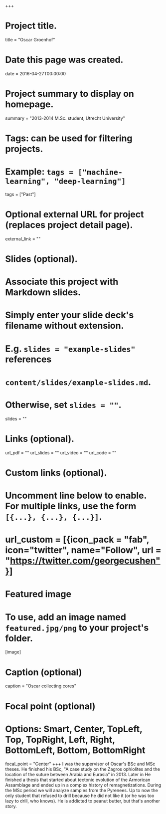 +++
# Project title.
title = "Oscar Groenhof"

# Date this page was created.
date = 2016-04-27T00:00:00

# Project summary to display on homepage.
summary = "2013-2014 M.Sc. student, Utrecht University"

# Tags: can be used for filtering projects.
# Example: `tags = ["machine-learning", "deep-learning"]`
tags = ["Past"]

# Optional external URL for project (replaces project detail page).
external_link = ""

# Slides (optional).
#   Associate this project with Markdown slides.
#   Simply enter your slide deck's filename without extension.
#   E.g. `slides = "example-slides"` references 
#   `content/slides/example-slides.md`.
#   Otherwise, set `slides = ""`.
slides = ""

# Links (optional).
url_pdf = ""
url_slides = ""
url_video = ""
url_code = ""

# Custom links (optional).
#   Uncomment line below to enable. For multiple links, use the form `[{...}, {...}, {...}]`.
# url_custom = [{icon_pack = "fab", icon="twitter", name="Follow", url = "https://twitter.com/georgecushen"}]

# Featured image
# To use, add an image named `featured.jpg/png` to your project's folder. 
[image]
  # Caption (optional)
  caption = "Oscar collecting cores"
  
  # Focal point (optional)
  # Options: Smart, Center, TopLeft, Top, TopRight, Left, Right, BottomLeft, Bottom, BottomRight
  focal_point = "Center"
+++
I was the supervisor of Oscar's BSc and MSc theses. He finished his BSc, "A case study on the Zagros ophiolites and the location of the suture between Arabia and Eurasia" in 2013. Later in He finished a thesis that started about tectonic evolution of the Armorican Assamblage and ended up in a complex history of remagnetizations. During the MSc period we will analyze samples from the Pyrenees.
Up to now the only student that refused to drill because he did not like it (or he was too lazy to drill, who knows).
He is addicted to peanut butter, but that's another story.
